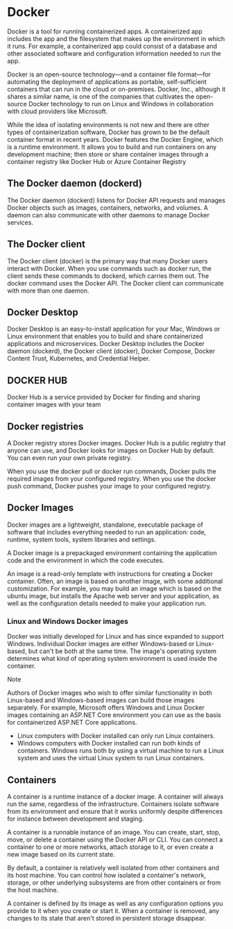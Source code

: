 # Docker
Docker is a tool for running containerized apps. A containerized app includes the app and the filesystem that makes up the environment in which it runs. For example, a containerized app could consist of a database and other associated software and configuration information needed to run the app.

Docker is an open-source technology—and a container file format—for automating the deployment of applications as portable, self-sufficient containers that can run in the cloud or on-premises. Docker, Inc., although it shares a similar name, is one of the companies that cultivates the open-source Docker technology to run on Linux and Windows in collaboration with cloud providers like Microsoft.

While the idea of isolating environments is not new and there are other types of containerization software, Docker has grown to be the default container format in recent years. Docker features the Docker Engine, which is a runtime environment. It allows you to build and run containers on any development machine; then store or share container images through a container registry like Docker Hub or Azure Container Registry

## The Docker daemon (dockerd)
The Docker daemon (dockerd) listens for Docker API requests and manages Docker objects such as images, containers, networks, and volumes. A daemon can also communicate with other daemons to manage Docker services.

## The Docker client
The Docker client (docker) is the primary way that many Docker users interact with Docker. When you use commands such as docker run, the client sends these commands to dockerd, which carries them out. The docker command uses the Docker API. The Docker client can communicate with more than one daemon.

## Docker Desktop
Docker Desktop is an easy-to-install application for your Mac, Windows or Linux environment that enables you to build and share containerized applications and microservices. Docker Desktop includes the Docker daemon (dockerd), the Docker client (docker), Docker Compose, Docker Content Trust, Kubernetes, and Credential Helper.

## DOCKER HUB
Docker Hub is a service provided by Docker for finding and sharing container images with your team

## Docker registries
A Docker registry stores Docker images. Docker Hub is a public registry that anyone can use, and Docker looks for images on Docker Hub by default. You can even run your own private registry.

When you use the docker pull or docker run commands, Docker pulls the required images from your configured registry. When you use the docker push command, Docker pushes your image to your configured registry.

## Docker Images
Docker images are a lightweight, standalone, executable package of software that includes everything needed to run an application: code, runtime, system tools, system libraries and settings.

A Docker image is a prepackaged environment containing the application code and the environment in which the code executes.

An image is a read-only template with instructions for creating a Docker container. Often, an image is based on another image, with some additional customization. For example, you may build an image which is based on the ubuntu image, but installs the Apache web server and your application, as well as the configuration details needed to make your application run.

### Linux and Windows Docker images
Docker was initially developed for Linux and has since expanded to support Windows. Individual Docker images are either Windows-based or Linux-based, but can't be both at the same time. The image's operating system determines what kind of operating system environment is used inside the container.

> [!NOTE]
> Authors of Docker images who wish to offer similar functionality in both Linux-based and Windows-based images can build those images separately. For example, Microsoft offers Windows and Linux Docker images containing an ASP.NET Core environment you can use as the basis for containerized ASP.NET Core applications.

* Linux computers with Docker installed can only run Linux containers.
* Windows computers with Docker installed can run both kinds of containers. Windows runs both by using a virtual machine to run a Linux system and uses the virtual Linux system to run Linux containers.

## Containers
A container is a runtime instance of a docker image. A container will always run the same, regardless of the infrastructure. Containers isolate software from its environment and ensure that it works uniformly despite differences for instance between development and staging.

A container is a runnable instance of an image. You can create, start, stop, move, or delete a container using the Docker API or CLI. You can connect a container to one or more networks, attach storage to it, or even create a new image based on its current state.

By default, a container is relatively well isolated from other containers and its host machine. You can control how isolated a container's network, storage, or other underlying subsystems are from other containers or from the host machine.

A container is defined by its image as well as any configuration options you provide to it when you create or start it. When a container is removed, any changes to its state that aren't stored in persistent storage disappear.
